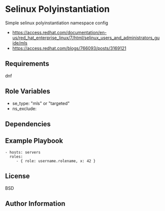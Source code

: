 Selinux Polyinstantiation 
=========

Simple selinux polyinstantiation namespace config
* https://access.redhat.com/documentation/en-us/red_hat_enterprise_linux/7/html/selinux_users_and_administrators_guide/mls
* https://access.redhat.com/blogs/766093/posts/3169121 

Requirements
------------

dnf

Role Variables
--------------

* se_type: "mls" or "targeted"
* ns_exclude: 

Dependencies
------------


Example Playbook
----------------


    - hosts: servers
      roles:
         - { role: username.rolename, x: 42 }

License
-------

BSD

Author Information
------------------

